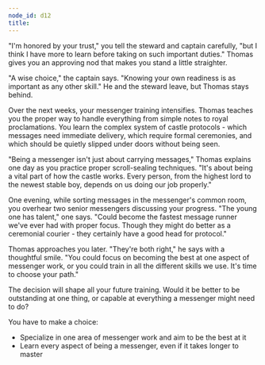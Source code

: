 ```yaml
---
node_id: d12
title: 
---
```


"I'm honored by your trust," you tell the steward and captain carefully, "but I think I have more to learn before taking on such important duties." Thomas gives you an approving nod that makes you stand a little straighter.

"A wise choice," the captain says. "Knowing your own readiness is as important as any other skill." He and the steward leave, but Thomas stays behind.

Over the next weeks, your messenger training intensifies. Thomas teaches you the proper way to handle everything from simple notes to royal proclamations. You learn the complex system of castle protocols - which messages need immediate delivery, which require formal ceremonies, and which should be quietly slipped under doors without being seen.

"Being a messenger isn't just about carrying messages," Thomas explains one day as you practice proper scroll-sealing techniques. "It's about being a vital part of how the castle works. Every person, from the highest lord to the newest stable boy, depends on us doing our job properly."

One evening, while sorting messages in the messenger's common room, you overhear two senior messengers discussing your progress. "The young one has talent," one says. "Could become the fastest message runner we've ever had with proper focus. Though they might do better as a ceremonial courier - they certainly have a good head for protocol."

Thomas approaches you later. "They're both right," he says with a thoughtful smile. "You could focus on becoming the best at one aspect of messenger work, or you could train in all the different skills we use. It's time to choose your path."

The decision will shape all your future training. Would it be better to be outstanding at one thing, or capable at everything a messenger might need to do?

You have to make a choice:
- Specialize in one area of messenger work and aim to be the best at it
- Learn every aspect of being a messenger, even if it takes longer to master